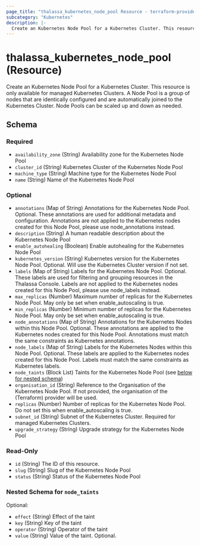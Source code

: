 ```yaml
---
page_title: "thalassa_kubernetes_node_pool Resource - terraform-provider-thalassa"
subcategory: "Kubernetes"
description: |-
  Create an Kubernetes Node Pool for a Kubernetes Cluster. This resource is only available for managed Kubernetes Clusters. A Node Pool is a group of nodes that are identically configured and are automatically joined to the Kubernetes Cluster. Node Pools can be scaled up and down as needed.
---
```


# thalassa_kubernetes_node_pool (Resource)

Create an Kubernetes Node Pool for a Kubernetes Cluster. This resource is only available for managed Kubernetes Clusters. A Node Pool is a group of nodes that are identically configured and are automatically joined to the Kubernetes Cluster. Node Pools can be scaled up and down as needed.


<!-- schema generated by tfplugindocs -->
## Schema

### Required

- `availability_zone` (String) Availability zone for the Kubernetes Node Pool
- `cluster_id` (String) Kubernetes Cluster of the Kubernetes Node Pool
- `machine_type` (String) Machine type for the Kubernetes Node Pool
- `name` (String) Name of the Kubernetes Node Pool

### Optional

- `annotations` (Map of String) Annotations for the Kubernetes Node Pool. Optional. These annotations are used for additional metadata and configuration. Annotations are not applied to the Kubernetes nodes created for this Node Pool, please use node_annotations instead.
- `description` (String) A human readable description about the Kubernetes Node Pool
- `enable_autohealing` (Boolean) Enable autohealing for the Kubernetes Node Pool
- `kubernetes_version` (String) Kubernetes version for the Kubernetes Node Pool. Optional. Will use the Kubernetes Cluster version if not set.
- `labels` (Map of String) Labels for the Kubernetes Node Pool. Optional. These labels are used for filtering and grouping resources in the Thalassa Console. Labels are not applied to the Kubernetes nodes created for this Node Pool, please use node_labels instead.
- `max_replicas` (Number) Maximum number of replicas for the Kubernetes Node Pool. May only be set when enable_autoscaling is true.
- `min_replicas` (Number) Minimum number of replicas for the Kubernetes Node Pool. May only be set when enable_autoscaling is true.
- `node_annotations` (Map of String) Annotations for the Kubernetes Nodes within this Node Pool. Optional. These annotations are applied to the Kubernetes nodes created for this Node Pool. Annotations must match the same constraints as Kubernetes annotations.
- `node_labels` (Map of String) Labels for the Kubernetes Nodes within this Node Pool. Optional. These labels are applied to the Kubernetes nodes created for this Node Pool. Labels must match the same constraints as Kubernetes labels.
- `node_taints` (Block List) Taints for the Kubernetes Node Pool (see [below for nested schema](#nestedblock--node_taints))
- `organisation_id` (String) Reference to the Organisation of the Kubernetes Node Pool. If not provided, the organisation of the (Terraform) provider will be used.
- `replicas` (Number) Number of replicas for the Kubernetes Node Pool. Do not set this when enable_autoscaling is true.
- `subnet_id` (String) Subnet of the Kubernetes Cluster. Required for managed Kubernetes Clusters.
- `upgrade_strategy` (String) Upgrade strategy for the Kubernetes Node Pool

### Read-Only

- `id` (String) The ID of this resource.
- `slug` (String) Slug of the Kubernetes Node Pool
- `status` (String) Status of the Kubernetes Node Pool

<a id="nestedblock--node_taints"></a>
### Nested Schema for `node_taints`

Optional:

- `effect` (String) Effect of the taint
- `key` (String) Key of the taint
- `operator` (String) Operator of the taint
- `value` (String) Value of the taint. Optional.


